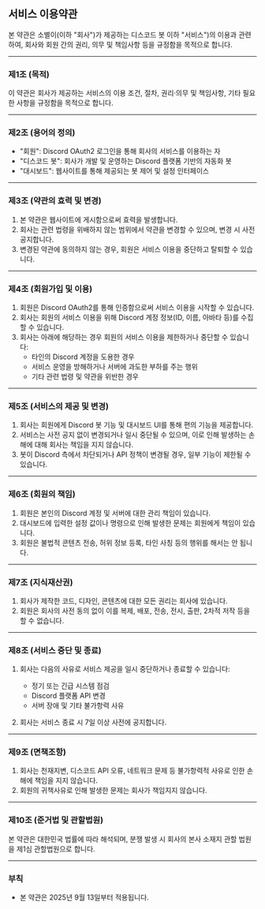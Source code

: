 ## 서비스 이용약관

본 약관은 소별이(이하 "회사")가 제공하는 디스코드 봇 이하 "서비스")의 이용과 관련하여, 회사와 회원 간의 권리, 의무 및 책임사항 등을 규정함을 목적으로 합니다.

---

### 제1조 (목적)

이 약관은 회사가 제공하는 서비스의 이용 조건, 절차, 권리·의무 및 책임사항, 기타 필요한 사항을 규정함을 목적으로 합니다.

---

### 제2조 (용어의 정의)

- "회원": Discord OAuth2 로그인을 통해 회사의 서비스를 이용하는 자
- "디스코드 봇": 회사가 개발 및 운영하는 Discord 플랫폼 기반의 자동화 봇
- "대시보드": 웹사이트를 통해 제공되는 봇 제어 및 설정 인터페이스

---

### 제3조 (약관의 효력 및 변경)

1. 본 약관은 웹사이트에 게시함으로써 효력을 발생합니다.
2. 회사는 관련 법령을 위배하지 않는 범위에서 약관을 변경할 수 있으며, 변경 시 사전 공지합니다.
3. 변경된 약관에 동의하지 않는 경우, 회원은 서비스 이용을 중단하고 탈퇴할 수 있습니다.

---

### 제4조 (회원가입 및 이용)

1. 회원은 Discord OAuth2를 통해 인증함으로써 서비스 이용을 시작할 수 있습니다.
2. 회사는 회원의 서비스 이용을 위해 Discord 계정 정보(ID, 이름, 아바타 등)를 수집할 수 있습니다.
3. 회사는 아래에 해당하는 경우 회원의 서비스 이용을 제한하거나 중단할 수 있습니다:
   - 타인의 Discord 계정을 도용한 경우
   - 서비스 운영을 방해하거나 서버에 과도한 부하를 주는 행위
   - 기타 관련 법령 및 약관을 위반한 경우

---

### 제5조 (서비스의 제공 및 변경)

1. 회사는 회원에게 Discord 봇 기능 및 대시보드 UI를 통해 편의 기능을 제공합니다.
2. 서비스는 사전 공지 없이 변경되거나 일시 중단될 수 있으며, 이로 인해 발생하는 손해에 대해 회사는 책임을 지지 않습니다.
3. 봇이 Discord 측에서 차단되거나 API 정책이 변경될 경우, 일부 기능이 제한될 수 있습니다.

---

### 제6조 (회원의 책임)

1. 회원은 본인의 Discord 계정 및 서버에 대한 관리 책임이 있습니다.
2. 대시보드에 입력한 설정 값이나 명령으로 인해 발생한 문제는 회원에게 책임이 있습니다.
3. 회원은 불법적 콘텐츠 전송, 허위 정보 등록, 타인 사칭 등의 행위를 해서는 안 됩니다.

---

### 제7조 (지식재산권)

1. 회사가 제작한 코드, 디자인, 콘텐츠에 대한 모든 권리는 회사에 있습니다.
2. 회원은 회사의 사전 동의 없이 이를 복제, 배포, 전송, 전시, 출판, 2차적 저작 등을 할 수 없습니다.

---

### 제8조 (서비스 중단 및 종료)

1. 회사는 다음의 사유로 서비스 제공을 일시 중단하거나 종료할 수 있습니다:

   - 정기 또는 긴급 시스템 점검
   - Discord 플랫폼 API 변경
   - 서버 장애 및 기타 불가항력 사유

2. 회사는 서비스 종료 시 7일 이상 사전에 공지합니다.

---

### 제9조 (면책조항)

1. 회사는 천재지변, 디스코드 API 오류, 네트워크 문제 등 불가항력적 사유로 인한 손해에 책임을 지지 않습니다.
2. 회원의 귀책사유로 인해 발생한 문제는 회사가 책임지지 않습니다.

---

### 제10조 (준거법 및 관할법원)

본 약관은 대한민국 법률에 따라 해석되며, 분쟁 발생 시 회사의 본사 소재지 관할 법원을 제1심 관할법원으로 합니다.

---

### 부칙

- 본 약관은 2025년 9월 13일부터 적용됩니다.
